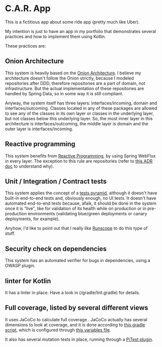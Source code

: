 # C.A.R. App

This is a fictitious app about some ride app (pretty much like Uber). 

My intention is just to have an app in my portfolio that demonstrates several practices and how to implement them using Kotlin. 

These practices are:


## Onion Architecture

This system is heavily based on the [Onion Architecture](https://jeffreypalermo.com/2008/07/the-onion-architecture-part-1/). I believe my architecture doesn't follow the Onion strictly, because I modeled repositories after DDD, therefore repositories are a part of domain, not infrastructure. But the actual implementation of these repositories are handled by Spring Data, so in some way it is still compliant. 

Anyway, the system itself has three layers: interfaces/incoming, domain and interfaces/outcoming. Classes located in any of these packages are allowed to see any of the classes in its own layer or classes in the underlying layer, but not classes below this underlying layer. So, the most inner layer in this architecture is interfaces/outcoming, the middle layer is domain and the outer layer is interfaces/incoming. 

## Reactive programming

This system benefits from [Reactive Programming](https://en.wikipedia.org/wiki/Reactive_programming), by using Spring WebFlux in every layer. The exception to this rule are repositories (refer to [this ADR doc](https://github.com/alesaudate/car-app/blob/master/doc/adr/0002-remove-r2dbc.md) to understand why).

## Unit / Integration / Contract tests

This system applies the concept of a [tests pyramid](https://martinfowler.com/articles/practical-test-pyramid.html), although it doesn't have built-in end-to-end tests and, obviously enough, no UI tests. It doesn't have automated end-to-end tests because, afaik, it should be done in the system once it is "live", like for validation of its health while on production or in pre-production environments (validating blue/green deployments or canary deployments, for example). 

Anyhow, I'd like to point out that I really like [Runscope](https://www.runscope.com/) to do this type of stuff. 

## Security check on dependencies

This system has an automated verifier for bugs in dependencies, using a OWASP plugin. 

## linter for Kotlin

It has a linter in place. Have a look in (/gradle/lint.gradle) for details.

## Full coverage, listed by several different views

It uses JaCoCo to calculate full coverage . JaCoCo actually has several dimensions to look at coverage, and it is done according to [this gradle script](https://github.com/alesaudate/car-app/blob/master/gradle/coverage.gradle), which is configured through [this variables file](https://github.com/alesaudate/car-app/blob/master/gradle/variables.gradle). 

It also has several mutation tests in place, running through a [PiTest plugin](https://pitest.org/). 
